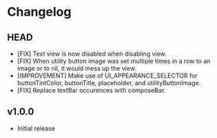 # Changelog

## HEAD

- [FIX] Text view is now disabled when disabling view.
- [FIX] When utility button image was set multiple times in a row to an image or
  to nil, it would mess up the view.
- [IMPROVEMENT] Make use of UI_APPEARANCE_SELECTOR for buttonTintColor,
  buttonTitle, placeholder, and utilityButtonImage.
- [FIX] Replace textBar occurences with composeBar.

## v1.0.0

- Initial release
